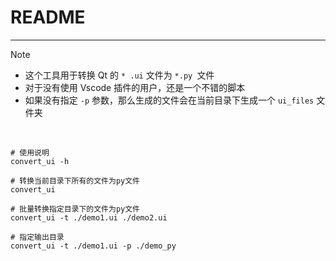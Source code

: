 # README
---
> [!note]
>
> - 这个工具用于转换 Qt 的 `* .ui` 文件为 `*.py `文件
> - 对于没有使用 Vscode 插件的用户，还是一个不错的脚本
> - 如果没有指定 `-p` 参数，那么生成的文件会在当前目录下生成一个 `ui_files` 文件夹

<br>

```shell
# 使用说明
convert_ui -h 

# 转换当前目录下所有的文件为py文件
convert_ui

# 批量转换指定目录下的文件为py文件
convert_ui -t ./demo1.ui ./demo2.ui

# 指定输出目录
convert_ui -t ./demo1.ui -p ./demo_py
```